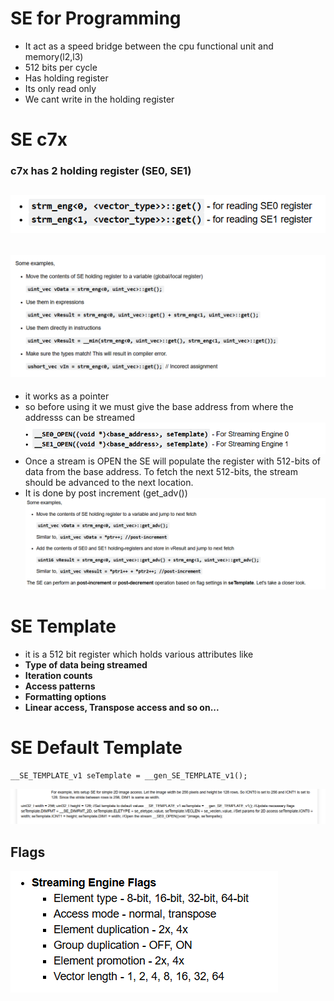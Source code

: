 # SE for Programming
- It act as a speed bridge between the cpu functional unit and memory(l2,l3)
- 512 bits per cycle
- Has holding register
- Its only read only
- We cant write in the holding register


# SE c7x
### c7x has 2 holding register (SE0, SE1)
![alt text](image.png)
---
![alt text](image-1.png)
---
- it works as a pointer
- so before using it we must give the base address from where the addresss can be streamed
![alt text](image-2.png)
- Once a stream is OPEN the SE will populate the register with 512-bits of data from the base address. To fetch the next 512-bits, the stream should be advanced to the next location.
- It is done by post increment (get_adv())
![alt text](image-3.png)

# SE Template
- it is a 512 bit register which holds various attributes like
- <b>Type of data being streamed
- Iteration counts
- Access patterns
- Formatting options
- Linear access, Transpose access and so on...</b>

# SE Default Template


```
__SE_TEMPLATE_v1 seTemplate = __gen_SE_TEMPLATE_v1();
```

 ![alt text](image-4.png)

 ## Flags
 ![alt text](image-5.png)